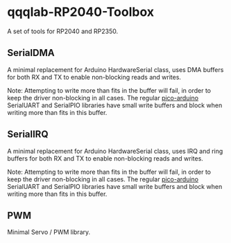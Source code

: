 # qqqlab-RP2040-Toolbox

A set of tools for RP2040 and RP2350.

## SerialDMA

A minimal replacement for Arduino HardwareSerial class, uses DMA buffers for both RX and TX to enable non-blocking reads and writes. 

Note: Attempting to write more than fits in the buffer will fail, in order to keep the driver non-blocking in all cases. The regular [pico-arduino](https://github.com/earlephilhower/arduino-pico) SerialUART and SerialPIO libraries have small write buffers and block when writing more than fits in this buffer.

## SerialIRQ

A minimal replacement for Arduino HardwareSerial class, uses IRQ and ring buffers for both RX and TX to enable non-blocking reads and writes. 

Note: Attempting to write more than fits in the buffer will fail, in order to keep the driver non-blocking in all cases. The regular [pico-arduino](https://github.com/earlephilhower/arduino-pico) SerialUART and SerialPIO libraries have small write buffers and block when writing more than fits in this buffer.

## PWM

Minimal Servo / PWM library.